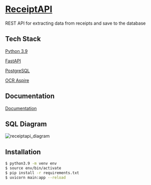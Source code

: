 
# [ReceiptAPI](https://receiptapi.wronamichal.pl/)

REST API for extracting data from receipts and save to the database


## Tech Stack

[Python 3.9](https://www.python.org/downloads/release/python-390/)

[FastAPI](https://fastapi.tiangolo.com/)

[PostgreSQL](https://www.postgresql.org.pl/)

[OCR Aspire](http://asprise.com/)


## Documentation

[Documentation](http://receiptapi.wronamichal.pl/docs)


## SQL Diagram
![receiptapi_diagram](https://user-images.githubusercontent.com/73277848/172056272-b681c345-ec15-4b4f-a54c-6b4caffff541.png)

## Installation

```bash
$ python3.9 -m venv env
$ source env/bin/activate
$ pip install -r requirements.txt
$ uvicorn main:app --reload
```
    
